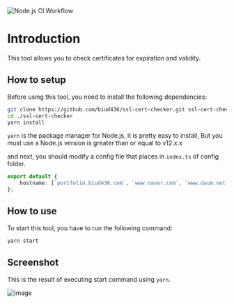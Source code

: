 ![Node.js CI Workflow](https://github.com/biud436/ssl-cert-checker/actions/workflows/node.js.yml/badge.svg)

# Introduction

This tool allows you to check certificates for expiration and validity.

## How to setup

Before using this tool, you need to install the following dependencies:

```bash
git clone https://github.com/biud436/ssl-cert-checker.git ssl-cert-checker
cd ./ssl-cert-checker
yarn install
```

`yarn` is the package manager for Node.js, it is pretty easy to install, But you must use a Node.js version is greater than or equal to v12.x.x

and next, you should modify a config file that places in `index.ts` of config folder.

```ts
export default {
    hostname: [`portfolio.biud436.com`, `www.naver.com`, `www.daum.net`],
};
```

## How to use

To start this tool, you have to run the following command:

```bash
yarn start
```

## Screenshot

This is the result of executing start command using `yarn`.

![image](https://user-images.githubusercontent.com/13586185/150664044-ca48176c-59c7-487a-b4fc-6466e2f5afa7.png)
